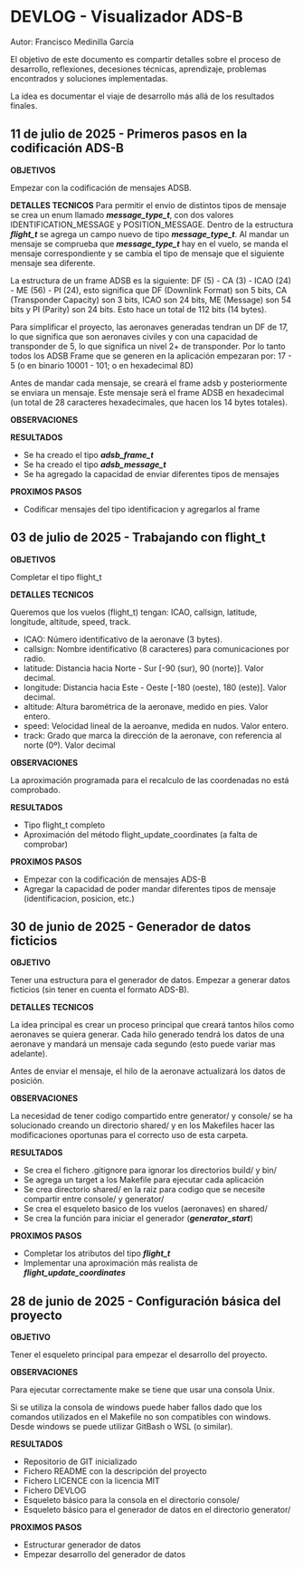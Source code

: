# DEVLOG - Visualizador ADS-B
Autor: Francisco Medinilla García

El objetivo de este documento es compartir detalles sobre el proceso de desarrollo, reflexiones, decesiones técnicas, aprendizaje, problemas encontrados y soluciones implementadas.

La idea es documentar el viaje de desarrollo más allá de los resultados finales.

## 11 de julio de 2025 - Primeros pasos en la codificación ADS-B

**OBJETIVOS**

Empezar con la codificación de mensajes ADSB.

**DETALLES TECNICOS**
Para permitir el envio de distintos tipos de mensaje se crea un enum llamado ***message_type_t***, con dos valores IDENTIFICATION_MESSAGE y POSITION_MESSAGE. Dentro de la estructura ***flight_t*** se agrega un campo nuevo de tipo ***message_type_t***. Al mandar un mensaje se comprueba que ***message_type_t*** hay en el vuelo, se manda el mensaje correspondiente y se cambia el tipo de mensaje que el siguiente mensaje sea diferente.

La estructura de un frame ADSB es la siguiente: DF (5) - CA (3) - ICAO (24) - ME (56) - PI (24), esto significa que DF (Downlink Format) son 5 bits, CA (Transponder Capacity) son 3 bits, ICAO son 24 bits, ME (Message) son 54 bits y PI (Parity) son 24 bits. Esto hace un total de 112 bits (14 bytes).

Para simplificar el proyecto, las aeronaves generadas tendran un DF de 17, lo que significa que son aeronaves civiles y con una capacidad de transponder de 5, lo que significa un nivel 2+ de transponder. Por lo tanto todos los ADSB Frame que se generen en la aplicación empezaran por: 17 - 5 (o en binario 10001 - 101; o en hexadecimal 8D)

Antes de mandar cada mensaje, se creará el frame adsb y posteriormente se enviara un mensaje. Este mensaje será el frame ADSB en hexadecimal (un total de 28 caracteres hexadecimales, que hacen los 14 bytes totales).

**OBSERVACIONES**


**RESULTADOS**
- Se ha creado el tipo ***adsb_frame_t***
- Se ha creado el tipo ***adsb_message_t***
- Se ha agregado la capacidad de enviar diferentes tipos de mensajes

**PROXIMOS PASOS**
- Codificar mensajes del tipo identificacion y agregarlos al frame

## 03 de julio de 2025 - Trabajando con flight_t

**OBJETIVOS**

Completar el tipo flight_t

**DETALLES TECNICOS**

Queremos que los vuelos (flight_t) tengan: ICAO, callsign, latitude, longitude, altitude, speed, track.

- ICAO: Número identificativo de la aeronave (3 bytes).
- callsign: Nombre identificativo (8 caracteres) para comunicaciones por radio.
- latitude: Distancia hacia Norte - Sur [-90 (sur), 90 (norte)]. Valor decimal.
- longitude: Distancia hacia Este - Oeste [-180 (oeste), 180 (este)]. Valor decimal.
- altitude: Altura barométrica de la aeronave, medido en pies. Valor entero.
- speed: Velocidad lineal de la aeroanve, medida en nudos. Valor entero.
- track: Grado que marca la dirección de la aeronave, con referencia al norte (0º). Valor decimal

**OBSERVACIONES**

La aproximación programada para el recalculo de las coordenadas no está comprobado.

**RESULTADOS**

- Tipo flight_t completo
- Aproximación del método flight_update_coordinates (a falta de comprobar)

**PROXIMOS PASOS**

- Empezar con la codificación de mensajes ADS-B
- Agregar la capacidad de poder mandar diferentes tipos de mensaje (identificacion, posicion, etc.)

## 30 de junio de 2025 - Generador de datos ficticios

**OBJETIVO**

Tener una estructura para el generador de datos. Empezar a generar datos ficticios (sin tener en cuenta el formato ADS-B).

**DETALLES TECNICOS**

La idea principal es crear un proceso principal que creará tantos hilos como aeronaves se quiera generar. Cada hilo generado tendrá los datos de una aeronave y mandará un mensaje cada segundo (esto puede variar mas adelante). 

Antes de enviar el mensaje, el hilo de la aeronave actualizará los datos de posición.

**OBSERVACIONES**

La necesidad de tener codigo compartido entre generator/ y console/ se ha solucionado creando un directorio shared/ y en los Makefiles hacer las modificaciones oportunas para el correcto uso de esta carpeta.

**RESULTADOS**
- Se crea el fichero .gitignore para ignorar los directorios build/ y bin/
- Se agrega un target a los Makefile para ejecutar cada aplicación
- Se crea directorio shared/ en la raiz para codigo que se necesite compartir entre console/ y generator/
- Se crea el esqueleto basico de los vuelos (aeronaves) en shared/
- Se crea la función para iniciar el generador (***generator_start***)

**PROXIMOS PASOS**
- Completar los atributos del tipo ***flight_t***
- Implementar una aproximación más realista de ***flight_update_coordinates***

## 28 de junio de 2025 - Configuración básica del proyecto

**OBJETIVO**

Tener el esqueleto principal para empezar el desarrollo del proyecto.

**OBSERVACIONES**

Para ejecutar correctamente make se tiene que usar una consola Unix.

Si se utiliza la consola de windows puede haber fallos dado que los comandos utilizados en el Makefile no son compatibles con windows. Desde windows se puede utilizar GitBash o WSL (o similar).

**RESULTADOS**

- Repositorio de GIT inicializado
- Fichero README con la descripción del proyecto
- Fichero LICENCE con la licencia MIT
- Fichero DEVLOG
- Esqueleto básico para la consola en el directorio console/
- Esqueleto básico para el generador de datos en el directorio generator/

**PROXIMOS PASOS**

- Estructurar generador de datos
- Empezar desarrollo del generador de datos
